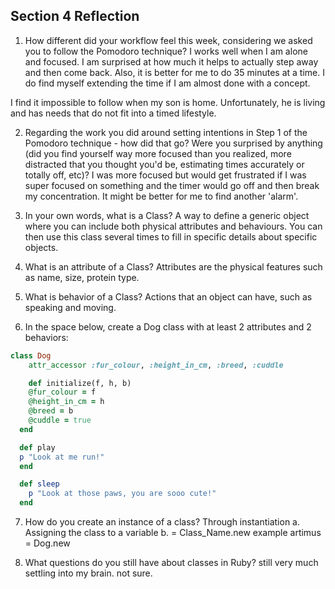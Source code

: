 ## Section 4 Reflection

1. How different did your workflow feel this week, considering we asked you to follow the Pomodoro technique?
I works well when I am alone and focused. I am surprised at how much it helps to actually step away and then come back. Also, it is better for me to do 35 minutes at a time. I do find myself extending the time if I am almost done with a concept.

I find it impossible to follow when my son is home. Unfortunately, he is living and has needs that do not fit into a timed lifestyle.

2. Regarding the work you did around setting intentions in Step 1 of the Pomodoro technique - how did that go? Were you surprised by anything (did you find yourself way more focused than you realized, more distracted that you thought you'd be, estimating times accurately or totally off, etc)?
I was more focused but would get frustrated if I was super focused on something and the timer would go off and then break my concentration. It might be better for me to find another 'alarm'.

3. In your own words, what is a Class?
A way to define a generic object where you can include both physical attributes and behaviours. You can then use this class several times to fill in specific details about specific objects.

4. What is an attribute of a Class?
Attributes are the physical features such as name, size, protein type.

5. What is behavior of a Class?
Actions that an object can have, such as speaking and moving.

6. In the space below, create a Dog class with at least 2 attributes and 2 behaviors:

```rb
class Dog
    attr_accessor :fur_colour, :height_in_cm, :breed, :cuddle

    def initialize(f, h, b)
    @fur_colour = f
    @height_in_cm = h
    @breed = b
    @cuddle = true
  end

  def play
  p "Look at me run!"
  end

  def sleep
    p "Look at those paws, you are sooo cute!"
  end

```

7. How do you create an instance of a class?
Through instantiation
 a. Assigning the class to a variable
 b. = Class_Name.new
example
artimus = Dog.new

8. What questions do you still have about classes in Ruby?
still very much settling into my brain. not sure.  
